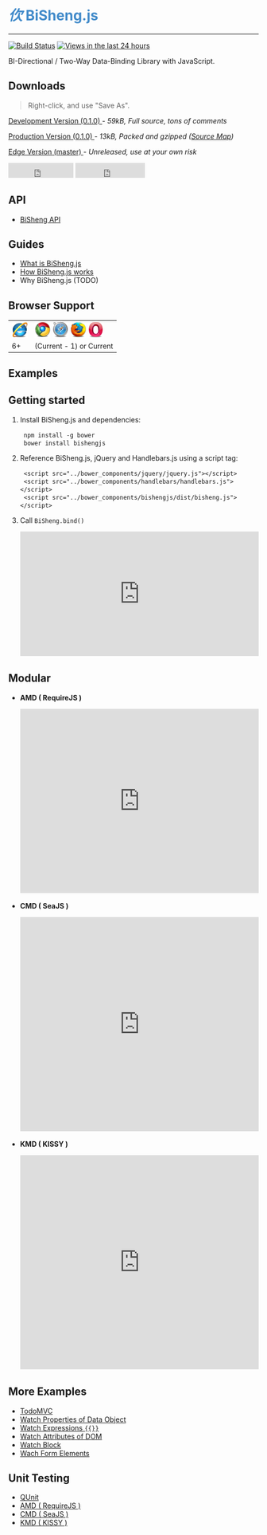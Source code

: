<!-- 
# BiSheng.js 
---
-->
<h1 style="color: #428BCA; ">
    <i class="iconlogo">&#x3438;</i> 
    BiSheng.js
</h1>
<hr>

<!-- TODO http://startbootstrap.com/templates/modern-business/index.html -->

[![Build Status](https://api.travis-ci.org/thx/bisheng.png?branch=master)](http://travis-ci.org/thx/bisheng)
[![Views in the last 24 hours](https://sourcegraph.com/api/repos/github.com/thx/bisheng/counters/views-24h.png)](https://github.com/thx/bisheng/)

BI-Directional / Two-Way Data-Binding Library with JavaScript.

<!-- 双向数据绑定工具库。 -->

<!-- 一款小巧轻便的数据双向绑定库，旨在帮助前端攻城师快速开发 Web 组件和应用。支持所有主流浏览器（包括 IE6），可以单独使用，也可以方便地集成到第三方框架。目前基于模板引擎 Handlebars.js 实现，可扩展支持其他基于语法树的模板引擎。 -->

<!-- 改变开发方式 全浏览器支持 易扩展 易集成 -->

## Downloads

> Right-click, and use "Save As".

<p>
    <a href="../dist/bisheng.js" class="btn btn-success w250">
        Development Version (0.1.0)
    </a> - 
    <i><span id="uncompressed">59</span>kB, Full source, tons of comments</i>
</p>
<p>
    <a href="../dist/bisheng-min.js" class="btn btn-primary w250">
        Production Version (0.1.0)
    </a> - 
    <i><span id="minified">13</span>kB, Packed and gzipped (<a href="../dist/bisheng-min.map">Source Map</a>)</i>
</p>
<p>
    <a href="https://raw2.github.com/thx/bisheng/master/dist/bisheng.js" class="btn btn-default w250">
        Edge Version (master)
    </a> - 
    <i>Unreleased, use at your own risk</i>
</p>

<iframe src="http://ghbtns.com/github-btn.html?user=thx&repo=bisheng&type=watch&count=true&size=large"
  allowtransparency="true" frameborder="0" scrolling="0" width="131" height="30"></iframe>

<iframe src="http://ghbtns.com/github-btn.html?user=thx&repo=bisheng&type=fork&count=true&size=large"
  allowtransparency="true" frameborder="0" scrolling="0" width="140" height="30"></iframe>

<script type="text/javascript">
    function size(file, target) {
        $.ajax({
            type: 'head',
            url: file
        }).success(function(_, __, jqXHR) {
            var size = jqXHR.getResponseHeader('Content-Length')
            if(!size) return;
            size = parseInt(size / 1024, 10)
            $(target).html(size)
        })
    }
    size('/dist/bisheng.js', '#uncompressed')
    size('/dist/bisheng-min.js','#minified')
</script>
  
## API

* [BiSheng API](./bisheng.html)
<!-- <a href="./bisheng.html" type="button" class="btn btn-success">BiSheng</a> -->
<!-- <a href="./loop.html" type="button" class="btn btn-default">Loop</a> -->

## Guides

* [What is BiSheng.js](./what.html)
* [How BiSheng.js works](./how.html)
* Why BiSheng.js (TODO)
<!-- * [Why BiSheng.js](./why.html) -->

<!-- 
<a href="./what.html" type="button" class="btn btn-default">What is BiSheng.js</a>
<a href="./how.html" type="button" class="btn btn-default">How BiSheng.js works</a>
<a href="./why.html" type="button" class="btn btn-default">Why BiSheng.js</a>
 -->

## Browser Support

<table>
    <tr>
        <td>
            <img width="32" src="./image/Browsers_MIN/Png/IE.png">
        </td>
        <td>
            <img width="32" src="./image/Browsers_MIN/Png/Chrome.png">
            <img width="32" src="./image/Browsers_MIN/Png/Safari.png">
            <img width="32" src="./image/Browsers_MIN/Png/Firefox.png">
            <img width="32" src="./image/Browsers_MIN/Png/Opera.png">
        </td>
    </tr>
    <tr>
        <td>6+</td>
        <td>(Current - 1) or Current</td>
    </tr>
</table>

<!--
* Internet Explorer：6+
* Chrome, Safari, Firefox, Opera：前一个或当前版本
-->
<!-- IE：IE6 IE8 IE9 IE10 IE11 -->

## Examples

<div id="samples" class="row"></div>
<script src="../bower_components/js-md5/js/md5.min.js"></script>
<script src="./samples.js"></script>

## Getting started

1. Install BiSheng.js and dependencies:

        npm install -g bower
        bower install bishengjs

2. Reference BiSheng.js, jQuery and Handlebars.js using a script tag:
        
        <script src="../bower_components/jquery/jquery.js"></script>
        <script src="../bower_components/handlebars/handlebars.js"></script>
        <script src="../bower_components/bishengjs/dist/bisheng.js"></script>

3. Call `BiSheng.bind()`

    <iframe width="100%" height="250" src="http://jsfiddle.net/zj2WF/embedded/js,html,result" allowfullscreen="allowfullscreen" frameborder="0"></iframe>

## Modular

<!-- Use Module Loader  -->

* **AMD ( RequireJS )** 

    <iframe width="100%" height="370" src="http://jsfiddle.net/HbhJ3/embedded/js,html,result" allowfullscreen="allowfullscreen" frameborder="0"></iframe>

* **CMD ( SeaJS )**

    <iframe width="100%" height="430" src="http://jsfiddle.net/ekfY8/embedded/js,html,result" allowfullscreen="allowfullscreen" frameborder="0"></iframe>

* **KMD ( KISSY )** 

    <iframe width="100%" height="430" src="http://jsfiddle.net/4eAF9/embedded/js,html,result" allowfullscreen="allowfullscreen" frameborder="0"></iframe>

## More Examples

* [TodoMVC](../demo/todo/index.html)
* [Watch Properties of Data Object](../demo/loop.html)
* [Watch Expressions `{{}}`](../demo/expression.html)
* [Watch Attributes of DOM](../demo/attribute.html)
* [Watch Block](../demo/block.html)
* [Wach Form Elements](../demo/form.html)

<!-- 监听数据对象的属性 -->
<!-- 监听表达式 -->
<!-- 监听 DOM 节点的属性 -->
<!-- 监听逻辑块 -->
<!-- 监听表单元素 -->

## Unit Testing

* [QUnit](../test/bisheng.html?noglobals=true&notrycatch=true)
* [AMD ( RequireJS )](../test/expose_amd.html)
* [CMD ( SeaJS )](../test/expose_cmd.html)
* [KMD ( KISSY )](../test/expose_kmd.html)

<!-- 
## Thanks

Thanks to the following articles and frameworks for giving BiSheng.js this inspiration:

感谢以下框架和文章给 BiSheng.js 的启发：

1. [AngularJS — Superheroic JavaScript MVW Framework](http://angularjs.org/)
2. [Rivets.js — Lightweight and powerful data binding + templating solution for building modern web applications](https://github.com/mikeric/rivets)
3. [nytimes/backbone.stickit](https://github.com/nytimes/backbone.stickit)
4. [Epoxy.js — Elegant Data Binding for Backbone](https://github.com/gmac/backbone.epoxy)
5. [Ember.js — A framework for creating ambitious web applications](http://emberjs.com/)
6. [Knockout — Simplify dynamic JavaScript UIs with the Model-View-View Model (MVVM) pattern](http://knockoutjs.com/)
7. [backbone.modelbinding — Awesome model binding for Backbone.js](https://github.com/derickbailey/backbone.modelbinding/)
8. [RubyLouvre/avalon — 迷你简单易用的MVVM框架](https://github.com/RubyLouvre/avalon)
9. [shepherdwind/bidi - MVVM for KISSY](https://github.com/shepherdwind/bidi)
10. [$watch How the $apply Runs a $digest](http://angular-tips.com/blog/2013/08/watch-how-the-apply-runs-a-digest/)，[翻译](http://blog.csdn.net/leekangtaqi/article/details/10376363)
 -->


<!-- 
        // HTML 模板
        var tpl = '{{title}}'
        // 数据对象
        var data = {
          title: 'foo'
        }
        // 执行双向绑定
        BiSheng.bind(data, tpl, function(content){
          // 然后在回调函数中将绑定后的 DOM 元素插入文档中
          $('div.container').append(content)
        });
        // 改变数据 data.title，对应的文档区域会更新
        BiSheng.apply(function(){
            data.title = 'bar'
        })
 -->

<!-- 
    [Specifications](https://github.com/amdjs/amdjs-api/wiki/AMD)
 -->
<!-- 
        // <script src="../bower_components/requirejs/require.js"></script>

        // Set the config for the BiSheng.js, jQuery, Handlebars.js
        require.config({
          paths:{
            bisheng: '../bower_components/bishengjs/dist/bisheng',
            jquery: '../bower_components/jquery/jquery',
            handlebars: '../bower_components/handlebars/handlebars'
          }
        })
        // Start the main app logic.
        require(['bisheng'], function(BiSheng){
            // code here
        })
-->

<!-- 
    [Specifications](https://github.com/seajs/seajs/issues/242)
 -->
<!-- 
        // <script src="../bower_components/seajs/sea.js"></script>

        // Set the config for the BiSheng.js, jQuery, Handlebars.js
        seajs.config({
          alias: {
            bisheng: '../bower_components/bishengjs/dist/bisheng',
            jquery: '../bower_components/jquery/jquery',
            handlebars: '../bower_components/handlebars/handlebars'
          }
        })
        // Start the main app logic.
        seajs.use(['bisheng'], function(BiSheng){
            // code here
        })
-->

<!-- 
    [Specifications](http://docs.kissyui.com/1.4/docs/html/guideline/kmd.html)
 -->
<!-- 
        // <script src="../bower_components/kissy/build/seed.js"></script>

        // Set the config for the BiSheng.js, jQuery, Handlebars.js
        KISSY.config({
            packages: {
                bisheng: { base: '../dist/' },
                jquery: { base: 'lib/' },
                handlebars: { base: 'lib/' }
            }
        })
        // Start the main app logic.
        KISSY.use(['bisheng'], function (S, BiSheng) {
            // code here
        })
-->